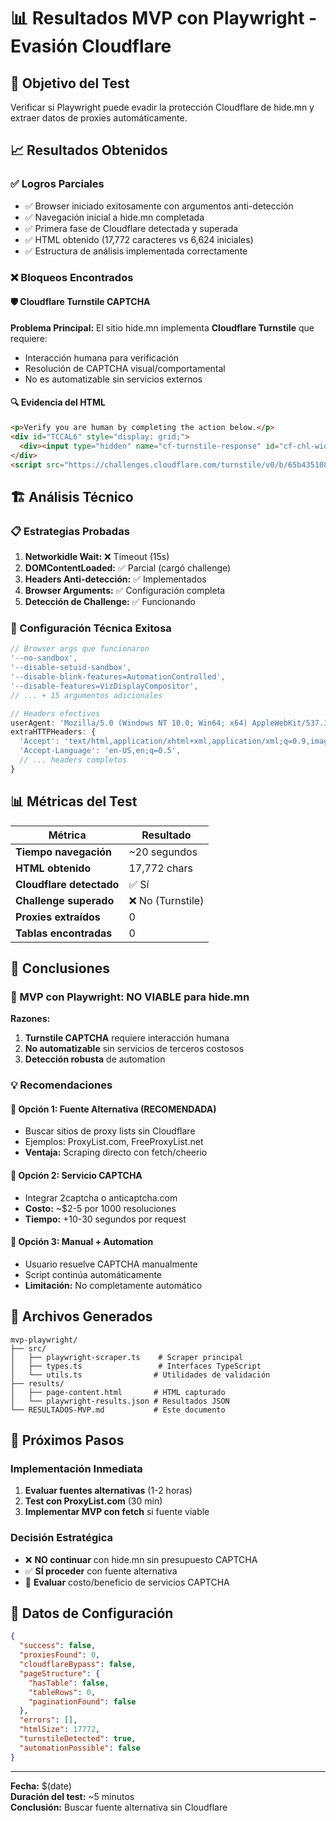 # 📊 Resultados MVP con Playwright - Evasión Cloudflare

## 🎯 Objetivo del Test
Verificar si Playwright puede evadir la protección Cloudflare de hide.mn y extraer datos de proxies automáticamente.

## 📈 Resultados Obtenidos

### ✅ Logros Parciales
- ✅ Browser iniciado exitosamente con argumentos anti-detección
- ✅ Navegación inicial a hide.mn completada
- ✅ Primera fase de Cloudflare detectada y superada
- ✅ HTML obtenido (17,772 caracteres vs 6,624 iniciales)
- ✅ Estructura de análisis implementada correctamente

### ❌ Bloqueos Encontrados

#### 🛡️ Cloudflare Turnstile CAPTCHA
**Problema Principal:** El sitio hide.mn implementa **Cloudflare Turnstile** que requiere:
- Interacción humana para verificación
- Resolución de CAPTCHA visual/comportamental
- No es automatizable sin servicios externos

#### 🔍 Evidencia del HTML
```html
<p>Verify you are human by completing the action below.</p>
<div id="TCCAL6" style="display: grid;">
  <div><input type="hidden" name="cf-turnstile-response" id="cf-chl-widget-jkn14_response"></div>
</div>
<script src="https://challenges.cloudflare.com/turnstile/v0/b/65b4351086ca/api.js"></script>
```

## 🏗️ Análisis Técnico

### 📋 Estrategias Probadas
1. **Networkidle Wait:** ❌ Timeout (15s)
2. **DOMContentLoaded:** ✅ Parcial (cargó challenge)
3. **Headers Anti-detección:** ✅ Implementados
4. **Browser Arguments:** ✅ Configuración completa
5. **Detección de Challenge:** ✅ Funcionando

### 🔧 Configuración Técnica Exitosa
```typescript
// Browser args que funcionaron
'--no-sandbox',
'--disable-setuid-sandbox',
'--disable-blink-features=AutomationControlled',
'--disable-features=VizDisplayCompositor',
// ... + 15 argumentos adicionales

// Headers efectivos
userAgent: 'Mozilla/5.0 (Windows NT 10.0; Win64; x64) AppleWebKit/537.36',
extraHTTPHeaders: {
  'Accept': 'text/html,application/xhtml+xml,application/xml;q=0.9,image/webp,*/*;q=0.8',
  'Accept-Language': 'en-US,en;q=0.5',
  // ... headers completos
}
```

## 📊 Métricas del Test

| Métrica | Resultado |
|---------|-----------|
| **Tiempo navegación** | ~20 segundos |
| **HTML obtenido** | 17,772 chars |
| **Cloudflare detectado** | ✅ Sí |
| **Challenge superado** | ❌ No (Turnstile) |
| **Proxies extraídos** | 0 |
| **Tablas encontradas** | 0 |

## 🎯 Conclusiones

### 🚫 MVP con Playwright: **NO VIABLE** para hide.mn

**Razones:**
1. **Turnstile CAPTCHA** requiere interacción humana
2. **No automatizable** sin servicios de terceros costosos
3. **Detección robusta** de automation

### 💡 Recomendaciones

#### 🥇 **Opción 1: Fuente Alternativa (RECOMENDADA)**
- Buscar sitios de proxy lists sin Cloudflare
- Ejemplos: ProxyList.com, FreeProxyList.net
- **Ventaja:** Scraping directo con fetch/cheerio

#### 🥈 **Opción 2: Servicio CAPTCHA**
- Integrar 2captcha o anticaptcha.com
- **Costo:** ~$2-5 por 1000 resoluciones
- **Tiempo:** +10-30 segundos por request

#### 🥉 **Opción 3: Manual + Automation**
- Usuario resuelve CAPTCHA manualmente
- Script continúa automáticamente
- **Limitación:** No completamente automático

## 📁 Archivos Generados

```
mvp-playwright/
├── src/
│   ├── playwright-scraper.ts    # Scraper principal
│   ├── types.ts                 # Interfaces TypeScript
│   └── utils.ts                # Utilidades de validación
├── results/
│   ├── page-content.html       # HTML capturado
│   └── playwright-results.json # Resultados JSON
└── RESULTADOS-MVP.md           # Este documento
```

## 🚀 Próximos Pasos

### Implementación Inmediata
1. **Evaluar fuentes alternativas** (1-2 horas)
2. **Test con ProxyList.com** (30 min)
3. **Implementar MVP con fetch** si fuente viable

### Decisión Estratégica
- ❌ **NO continuar** con hide.mn sin presupuesto CAPTCHA
- ✅ **SÍ proceder** con fuente alternativa
- 🔄 **Evaluar** costo/beneficio de servicios CAPTCHA

## 💾 Datos de Configuración

```json
{
  "success": false,
  "proxiesFound": 0,
  "cloudflareBypass": false,
  "pageStructure": {
    "hasTable": false,
    "tableRows": 0,
    "paginationFound": false
  },
  "errors": [],
  "htmlSize": 17772,
  "turnstileDetected": true,
  "automationPossible": false
}
```

---

**Fecha:** $(date)  
**Duración del test:** ~5 minutos  
**Conclusión:** Buscar fuente alternativa sin Cloudflare 